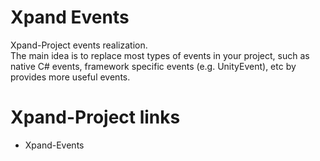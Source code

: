 ﻿# Xpand Events
Xpand-Project events realization.  
The main idea is to replace most types of events in your project, such as native C# events, framework specific events (e.g. UnityEvent), etc by provides more useful events.

# Xpand-Project links
- Xpand-Events
